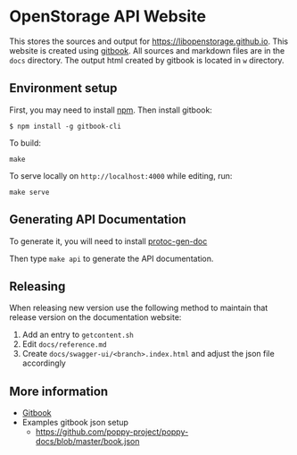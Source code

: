 # OpenStorage API Website
This stores the sources and output for https://libopenstorage.github.io. This website is created using
[gitbook](https://github.com/GitbookIO/gitbook-cli). All sources and markdown files are in the `docs` directory. The
output html created by gitbook is located in `w` directory.

## Environment setup
First, you may need to install [npm](https://nodejs.org/en/download/). Then install gitbook:

```
$ npm install -g gitbook-cli
```

To build:

```
make
```

To serve locally on `http://localhost:4000` while editing, run:

```
make serve
```

## Generating API Documentation
To generate it, you will need to install [protoc-gen-doc](https://github.com/lpabon/protoc-gen-doc/releases/tag/v1.1.1)


Then type `make api` to generate the API documentation.

## Releasing
When releasing new version use the following method to maintain that release
version on the documentation website:

1. Add an entry to `getcontent.sh`
1. Edit `docs/reference.md`
1. Create `docs/swagger-ui/<branch>.index.html` and adjust the json file accordingly

## More information
* [Gitbook](https://toolchain.gitbook.com/)
* Examples gitbook json setup
    * https://github.com/poppy-project/poppy-docs/blob/master/book.json
